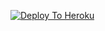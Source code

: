 [![Deploy To Heroku](https://www.herokucdn.com/deploy/button.svg)](https://heroku.com/deploy?template=https://github.com/Virendraverma9950/VERMAJI)
